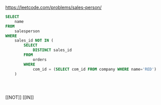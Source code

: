 https://leetcode.com/problems/sales-person/

```sql
SELECT
    name
FROM
    salesperson
WHERE
    sales_id NOT IN (
        SELECT
            DISTINCT sales_id
        FROM 
            orders
        WHERE
            com_id = (SELECT com_id FROM company WHERE name='RED')
    )


    
```

[[NOT]]
[[IN]]

